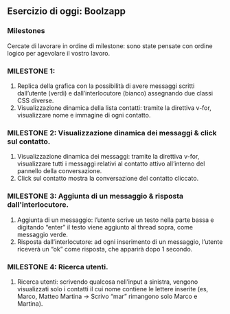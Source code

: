## Esercizio di oggi: Boolzapp

### Milestones
Cercate di lavorare in ordine di milestone: sono state pensate con ordine logico per agevolare il vostro lavoro.

### MILESTONE 1: 
1. Replica della grafica con la possibilità di avere messaggi scritti dall’utente (verdi) e
dall’interlocutore (bianco) assegnando due classi CSS diverse.
2. Visualizzazione dinamica della lista contatti: tramite la direttiva v-for, visualizzare
nome e immagine di ogni contatto.

### MILESTONE 2: Visualizzazione dinamica dei messaggi & click sul contatto.
1. Visualizzazione dinamica dei messaggi: tramite la direttiva v-for, visualizzare tutti i
messaggi relativi al contatto attivo all’interno del pannello della conversazione.
2. Click sul contatto mostra la conversazione del contatto cliccato.

### MILESTONE 3: Aggiunta di un messaggio & risposta dall'interlocutore.
1. Aggiunta di un messaggio: l’utente scrive un testo nella parte bassa e digitando
“enter” il testo viene aggiunto al thread sopra, come messaggio verde.
2. Risposta dall’interlocutore: ad ogni inserimento di un messaggio, l’utente riceverà
un “ok” come risposta, che apparirà dopo 1 secondo.

### MILESTONE 4: Ricerca utenti.
1. Ricerca utenti: scrivendo qualcosa nell’input a sinistra, vengono visualizzati solo i
contatti il cui nome contiene le lettere inserite (es, Marco, Matteo Martina -> Scrivo
“mar” rimangono solo Marco e Martina).